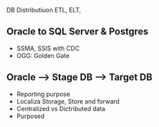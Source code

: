  
DB Distributiuon
ETL, ELT, 

## Oracle to SQL Server & Postgres

 - SSMA, SSIS with CDC
 - OGG: Golden Gate

## Oracle --> Stage DB --> Target DB
 - Reporting purpose
 - Localiza Storage, Store and forward
 - Centralized vs Dictributed data
 - Purposed 

## 